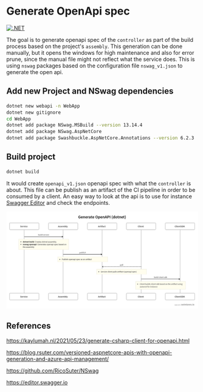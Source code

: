 # Generate OpenApi spec

[![.NET](https://github.com/juzuluag/testmicsvc/actions/workflows/dotnet.yml/badge.svg?branch=main)](https://github.com/juzuluag/testmicsvc/actions/workflows/dotnet.yml)

The goal is to generate openapi spec of the `controller`  as part of the build process based on the project's `assembly`. This generation can be done manually, but it opens the windows for high maintenance and also for error prune, since the manual file might not reflect what the service does.
This is using `nswag` packages  based on the configuration file `nswag_v1.json` to generate the open api.

## Add new Project and NSwag dependencies

```sh
dotnet new webapi -n WebApp
dotnet new gitignore
cd WebApp
dotnet add package NSwag.MSBuild --version 13.14.4
dotnet add package NSwag.AspNetCore
dotnet add package Swashbuckle.AspNetCore.Annotations --version 6.2.3
```

## Build project

```sh
dotnet build
```

It would create `openapi_v1.json` openapi spec with what the `controller` is about. This file can be publish as an artifact of the CI pipeline in order to be consumed by a client. An easy way to look at the api is to use for instance [Swagger Editor](https://editor.swagger.io) and check the endpoints.

![image info](./images/gen_openapi.png)

## References

<https://kaylumah.nl/2021/05/23/generate-csharp-client-for-openapi.html>

<https://blog.rsuter.com/versioned-aspnetcore-apis-with-openapi-generation-and-azure-api-management/>

<https://github.com/RicoSuter/NSwag>

<https://editor.swagger.io>